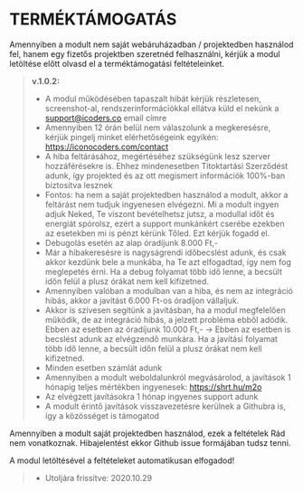 TERMÉKTÁMOGATÁS
=========================

Amennyiben a modult nem saját webáruházadban / projektedben használod fel, hanem egy fizetős projektben szeretnéd felhasználni, kérjük a modul
letöltése előtt olvasd el a terméktámogatási feltételeinket.

> **v.1.0.2:**
>
> - A modul működésében tapaszalt hibát kérjük részletesen, screenshot-al, rendszerinformációkkal
ellátva küld el nekünk a support@icoders.co email címre
> - Amennyiben 12 órán belül nem válaszolunk a megkeresésre, kérjük pingelj minket elérhetőségeink egyikén:
https://iconocoders.com/contact
> - A hiba feltárásához, megértéséhez szükségünk lesz szerver hozzáférésekre is. Ehhez mindenesetben
Titoktartási Szerződést adunk, így projekted és az ott megismert információk 100%-ban biztosítva lesznek
> - Fontos: ha nem a saját projektedben használod a modult, akkor a feltárást nem tudjuk ingyenesen elvégezni.
Mi a modult ingyen adjuk Neked, Te viszont bevételhetsz jutsz, a modullal időt és energiát spórolsz, ezért a support
munkánkért cserébe ezekben az esetekben mi is pénzt kérünk Tőled. Ezt kérjük fogadd el.
> - Debugolás esetén az alap óradíjunk 8.000 Ft,-
> - Már a hibakeresésre is nagyságrendi időbecslést adunk, és csak akkor kezdünk bele a munkába, ha Te
azt elfogadtad, így nem fog meglepetés érni. Ha a debug folyamat több idő lenne, a becsült időn felül a plusz órákat
nem kell kifizetned.
> - Amennyiben valóban a modulban van a hiba, és nem az integráció hibás, akkor a javítást 6.000 Ft-os óradíjon vállaljuk.
> - Akkor is szívesen segítünk a javításban, ha a modul megfelelően működik, de az integráció hibás, a jelzett probléma ebből adódik.
Ebben az esetben az óradíjunk 10.000 Ft,- -> Ebben az esetben is becslést adunk az elvégzendő munkára. Ha a javítási folyamat több idő lenne, a becsült időn felül a plusz órákat nem kell kifizetned.
> - Minden esetben számlát adunk
> - Amennyiben a modult weboldalunkról megvásárolod, a javítások 1 hónapig teljes mértékben ingyenesek: https://shrt.hu/m2o
> - Az elvégzett javításokra 1 hónap ingyenes support adunk
> - A modult érintő javítások visszavezetésre kerülnek a Githubra is, így a közösséget is támogatod

Amennyiben a modult saját projektedben használod, ezek a feltételek Rád nem vonatkoznak. Hibajelentést ekkor Github issue formájában
tudsz tenni.

A modul letöltésével a feltételeket automatikusan elfogadod!

> - Utoljára frissítve: 2020.10.29
